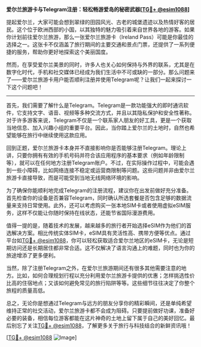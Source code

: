 **爱尔兰旅游卡与Telegram注册：轻松畅游爱岛的秘密武器[[TG💪+ @esim1088](https://t.me/s/esim1088)]**

提起爱尔兰，大家可能会想到翠绿的田园风光、古老的城堡遗迹以及热情好客的居民。这个位于欧洲西部的小国，以其独特的魅力吸引着来自世界各地的游客。如果你计划前往爱尔兰旅游，那么一张爱尔兰旅游卡（Ireland Pass）可能是你最佳的选择之一。这张卡不仅涵盖了旅行期间的主要交通和景点门票，还提供了一系列便捷的服务，帮助你更好地探索这个美丽国度。

然而，在享受爱尔兰美景的同时，许多人也关心如何保持与外界的联系，尤其是在数字化时代，手机和社交媒体已经成为我们生活中不可或缺的一部分。那么问题来了——爱尔兰旅游卡用户能否顺利注册并使用Telegram呢？让我们一起来探讨一下这个问题吧！

---

首先，我们需要了解什么是Telegram。Telegram是一款功能强大的即时通讯软件，它支持文字、语音、视频等多种交流方式，并且以其隐私保护和安全性著称。对于许多游客来说，Telegram不仅是一个联系家人朋友的好工具，更是一个获取当地信息、加入兴趣小组的重要平台。因此，当你踏上爱尔兰的土地时，自然也希望能够在旅行中继续使用这款应用。

回到正题，爱尔兰旅游卡本身并不直接影响你是否能够注册Telegram。理论上讲，只要你拥有有效的手机号码并符合该应用程序的基本要求（例如年龄限制等），就可以在任何地方注册Telegram账户。不过，在实际操作过程中，可能会遇到一些小障碍，比如网络连接不稳定或运营商限制等问题。这些问题并非由爱尔兰旅游卡直接导致，而是可能受到当地无线网络环境的影响。

为了确保你能顺利地完成Telegram的注册流程，建议你在出发前做好充分准备。首先检查你的设备是否兼容Telegram，同时确认所选套餐是否包含足够的数据流量来支持日常使用。此外，还可以考虑购买一张本地SIM卡或者使用虚拟eSIM服务，这样不仅能让你随时保持在线状态，还能节省国际漫游费用。

值得一提的是，随着技术的发展，越来越多的旅行者开始选择eSIM作为他们的首选解决方案。相比传统实体SIM卡，eSIM具有灵活性高、携带方便等优点。通过平台如[TG💪+ @esim1088](https://t.me/s/esim1088)，你可以轻松获取适合爱尔兰地区的eSIM卡，无论是短期访问还是长期居住都非常合适。这不仅解决了语言沟通上的难题，同时也为你的旅途增添了更多便利。

当然，除了注册Telegram之外，在爱尔兰旅游期间还有很多其他需要注意的地方。比如，如何合理规划行程以充分利用爱尔兰旅游卡提供的优惠；怎样挑选性价比高的住宿地点；又该如何避免常见的旅行陷阱等等。这些细节往往决定了你整个旅程的质量高低。

总之，无论你是想通过Telegram与远方的朋友分享你的精彩瞬间，还是单纯希望维持正常的社交活动，爱尔兰旅游卡都不会成为阻碍。只要提前做好功课，准备好必要的装备，相信每位游客都能在这片神奇的土地上留下属于自己的美好回忆。最后别忘了关注[TG💪+ @esim1088](https://t.me/s/esim1088)，了解更多关于旅行与科技结合的新鲜资讯哦！

[[TG💪+ @esim1088](https://t.me/s/esim1088) ![Image](https://i.postimg.cc/4NQfJmqS/Snipaste-2025-05-13-00-14-12.png)]